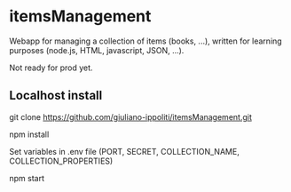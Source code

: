# itemsManagement
Webapp for managing a collection of items (books, ...), written for learning purposes (node.js, HTML, javascript, JSON, ...).

Not ready for prod yet.

## Localhost install

git clone https://github.com/giuliano-ippoliti/itemsManagement.git

npm install

Set variables in .env file (PORT, SECRET, COLLECTION_NAME, COLLECTION_PROPERTIES) 

npm start

